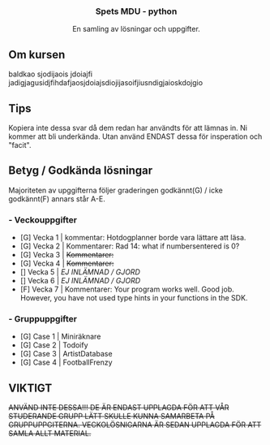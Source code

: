   <h3 align="center">Spets MDU - python</h3>

  <p align="center">
    En samling av lösningar och uppgifter.
</div>

## Om kursen

baldkao sjodijaois jdoiajfi jadigjagusidjfihdafjaosjdoiajsdiojijasoifjiusndigjaioskdojgio

## Tips

Kopiera inte dessa svar då dem redan har användts för att lämnas in. Ni kommer att bli underkända. Utan använd ENDAST dessa för insperation och "facit".

## Betyg / Godkända lösningar
Majoriteten av upggifterna följer graderingen godkännt(G) / icke godkännt(F) annars står A-E.
### - Veckouppgifter ###
- [G] Vecka 1 | kommentar: Hotdogplanner borde vara lättare att läsa.
- [G] Vecka 2 | Kommentarer: Rad 14: what if numbersentered is 0?
- [G] Vecka 3 | ~~Kommentarer:~~ 
- [G] Vecka 4 | ~~Kommentarer:~~
- [] Vecka 5 | *EJ INLÄMNAD / GJORD*
- [] Vecka 6 | *EJ INLÄMNAD / GJORD*
- [F] Vecka 7 | Kommentarer: Your program works well. Good job. However, you have not used type hints in your functions in the SDK.

### - Gruppuppgifter ###
- [G] Case 1 | Miniräknare
- [G] Case 2 | Todoify
- [G] Case 3 | ArtistDatabase
- [G] Case 4 | FootballFrenzy

## VIKTIGT

~~ANVÄND INTE DESSA!!! DE ÄR ENDAST UPPLAGDA FÖR ATT VÅR STUDERANDE GRUPP LÄTT SKULLE KUNNA SAMARBETA PÅ GRUPPUPPGITERNA. VECKOLÖSNIGARNA ÄR SEDAN UPPLAGDA FÖR ATT SAMLA ALLT MATERIAL.~~

